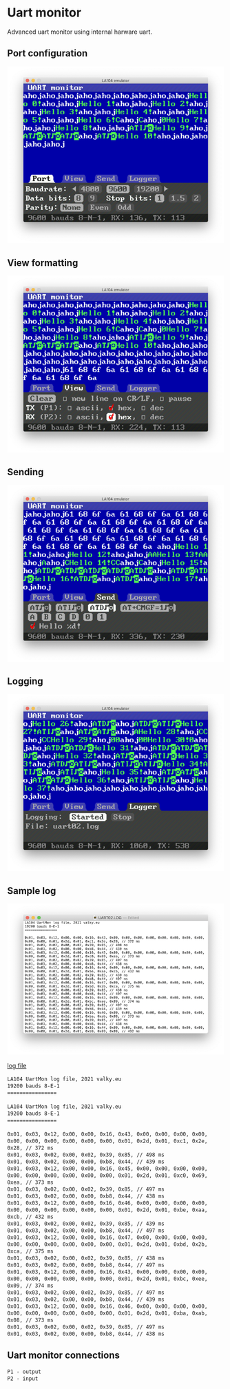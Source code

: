 # Uart monitor

Advanced uart monitor using internal harware uart.

## Port configuration

![port configuration](res/guiport.png)


## View formatting

![view formatting](res/guiview.png)

## Sending

![sending](res/guisend.png)

## Logging

![sending](res/guilog.png)

## Sample log

![sending](res/log.png)

[log file](res/uart02.log)


```
LA104 UartMon log file, 2021 valky.eu
19200 bauds 8-E-1
================

LA104 UartMon log file, 2021 valky.eu
19200 bauds 8-E-1
================

0x01, 0x03, 0x12, 0x00, 0x00, 0x16, 0x43, 0x00, 0x00, 0x00, 0x00, 0x00, 0x00, 0x00, 0x00, 0x00, 0x00, 0x01, 0x2d, 0x01, 0xc1, 0x2e, 0x28, // 372 ms
0x01, 0x03, 0x02, 0x00, 0x02, 0x39, 0x85, // 498 ms
0x01, 0x03, 0x02, 0x00, 0x00, 0xb8, 0x44, // 439 ms
0x01, 0x03, 0x12, 0x00, 0x00, 0x16, 0x45, 0x00, 0x00, 0x00, 0x00, 0x00, 0x00, 0x00, 0x00, 0x00, 0x00, 0x01, 0x2d, 0x01, 0xc0, 0x69, 0xea, // 373 ms
0x01, 0x03, 0x02, 0x00, 0x02, 0x39, 0x85, // 497 ms
0x01, 0x03, 0x02, 0x00, 0x00, 0xb8, 0x44, // 438 ms
0x01, 0x03, 0x12, 0x00, 0x00, 0x16, 0x46, 0x00, 0x00, 0x00, 0x00, 0x00, 0x00, 0x00, 0x00, 0x00, 0x00, 0x01, 0x2d, 0x01, 0xbe, 0xaa, 0xcb, // 432 ms
0x01, 0x03, 0x02, 0x00, 0x02, 0x39, 0x85, // 439 ms
0x01, 0x03, 0x02, 0x00, 0x00, 0xb8, 0x44, // 497 ms
0x01, 0x03, 0x12, 0x00, 0x00, 0x16, 0x47, 0x00, 0x00, 0x00, 0x00, 0x00, 0x00, 0x00, 0x00, 0x00, 0x00, 0x01, 0x2d, 0x01, 0xbd, 0x2b, 0xca, // 375 ms
0x01, 0x03, 0x02, 0x00, 0x02, 0x39, 0x85, // 438 ms
0x01, 0x03, 0x02, 0x00, 0x00, 0xb8, 0x44, // 497 ms
0x01, 0x03, 0x12, 0x00, 0x00, 0x16, 0x43, 0x00, 0x00, 0x00, 0x00, 0x00, 0x00, 0x00, 0x00, 0x00, 0x00, 0x01, 0x2d, 0x01, 0xbc, 0xee, 0x09, // 374 ms
0x01, 0x03, 0x02, 0x00, 0x02, 0x39, 0x85, // 497 ms
0x01, 0x03, 0x02, 0x00, 0x00, 0xb8, 0x44, // 439 ms
0x01, 0x03, 0x12, 0x00, 0x00, 0x16, 0x46, 0x00, 0x00, 0x00, 0x00, 0x00, 0x00, 0x00, 0x00, 0x00, 0x00, 0x01, 0x2d, 0x01, 0xba, 0xab, 0x08, // 373 ms
0x01, 0x03, 0x02, 0x00, 0x02, 0x39, 0x85, // 497 ms
0x01, 0x03, 0x02, 0x00, 0x00, 0xb8, 0x44, // 438 ms
```

## Uart monitor connections

```
P1 - output
P2 - input
```
